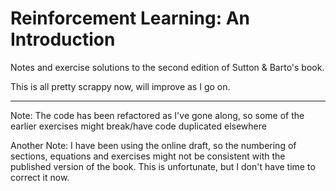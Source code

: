 # Reinforcement Learning: An Introduction
Notes and exercise solutions to the second edition of Sutton &amp; Barto's book.

This is all pretty scrappy now, will improve as I go on.

-----

Note: The code has been refactored as I've gone along, so some of the earlier exercises might break/have code duplicated elsewhere

Another Note: I have been using the online draft, so the numbering of sections, equations and exercises might not be consistent with the published version of the book. This is unfortunate, but I don't have time to correct it now. 
